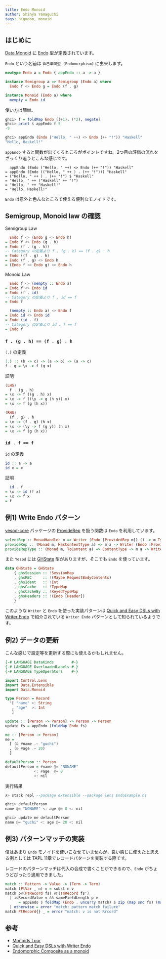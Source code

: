 ```yaml
---
title: Endo Monoid
author: Shinya Yamaguchi
tags: bigmoon, monoid
---
```


## はじめに

[Data.Monoid](https://hackage.haskell.org/package/base-4.12.0.0/docs/Data-Monoid.html) に [Endo](https://hackage.haskell.org/package/base-4.12.0.0/docs/Data-Monoid.html#t:Endo) 型が定義されています。

`Endo` という名前は `自己準同型 (Endomorphism)` に由来します。

```haskell
newtype Endo a = Endo { appEndo :: a -> a }

instance Semigroup a => Semigroup (Endo a) where
  Endo f <> Endo g = Endo (f . g)

instance Monoid (Endo a) where
  mempty = Endo id
```

使い方は簡単。

```haskell
ghci> f = foldMap Endo [(+1), (*2), negate]
ghci> print $ appEndo f 5
-9

ghci> appEndo (Endo ("Hello, " ++) <> Endo (++ "!")) "Haskell"
"Hello, Haskell!"
```

`appEndo` すると関数が出てくるところがポイントですね。2つ目の評価の流れをざっくり追うとこんな感じです。

```haskll
  appEndo (Endo ("Hello, " ++) <> Endo (++ "!")) "Haskell"
= appEndo (Endo (("Hello, " ++ ) . (++ "!"))) "Haskell"
= ("Hello, " ++ ) . (++ "!") $ "Haskell"
= "Hello, " ++ ("Haskell" ++ "!")
= "Hello, " ++ "Haskell!"
= "Hello, Haskell!"
```

`Endo` は意外と色んなところで使える便利なモノイドです。

<!--more-->

## Semigroup, Monoid law の確認

Semigroup Law

```haskell
  Endo f <> (Endo g <> Endo h)
= Endo f <> Endo (g . h)
= Endo (f . (g . h))
-- Category の定義より f . (g . h) == (f . g) . h
= Endo ((f . g) . h)
= Endo (f . g) <> Endo h
= (Endo f <> Endo g) <> Endo h
```

Monoid Law

```haskell
  Endo f <> (mempty :: Endo a)
= Endo f <> Endo id
= Endo (f . id)
-- Category の定義より f . id == f
= Endo f

  (mempty :: Endo a) <> Endo f
= Endo id <> Endo id
= Endo (id . f)
-- Category の定義より id . f == f
= Endo f
```

### `f . (g . h) == (f . g) . h`

`(.)` の定義

```haskell
(.) :: (b -> c) -> (a -> b) -> (a -> c)
f . g = \x -> f (g x)
```

証明

```haskell
(LHS)
  f . (g . h)
= \x -> f ((g . h) x)
= \x -> f ((\y -> g (h y)) x)
= \x -> f (g (h x))

(RHS)
  (f . g) . h
= \x -> (f . g) (h x)
= \x -> (\y -> f (g y)) (h x)
= \x -> f (g (h x))
```

### `id . f == f`

`id` の定義

```haskell
id :: a -> a
id x = x
```

証明

```haskell
  id . f
= \x -> id (f x)
= \x -> f x
= f
```

## 例1) Write Endo パターン

[yesod-core](https://hackage.haskell.org/package/yesod-core) パッケージの [ProvideRep](https://hackage.haskell.org/package/yesod-core-1.6.11/docs/Yesod-Core-Handler.html#t:ProvidedRep) を扱う関数は `Endo` を利用しています。

```haskell
selectRep :: MonadHandler m => Writer (Endo [ProvidedRep m]) () -> m TypedContent
provideRep :: (Monad m, HasContentType a) => m a -> Writer (Endo [ProvidedRep m]) ()
provideRepType :: (Monad m, ToContent a) => ContentType -> m a -> Writer (Endo [ProvidedRep m]) ()
```

また `Yesod` には [GHState](https://hackage.haskell.org/package/yesod-core-1.6.11/docs/Yesod-Core-Types.html#t:GHState) 型がありますが、そこでも `Endo` を使っています。

```haskell
data GHState = GHState
    { ghsSession :: !SessionMap
    , ghsRBC     :: !(Maybe RequestBodyContents)
    , ghsIdent   :: !Int
    , ghsCache   :: !TypeMap
    , ghsCacheBy :: !KeyedTypeMap
    , ghsHeaders :: !(Endo [Header])
    }
```

このような `Writer` と `Endo` を使った実装パターンは [Quick and Easy DSLs with Writer Endo](https://ocharles.org.uk/blog/posts/2013-02-12-quick-dsls-with-endo-writers.html) で紹介されている `Writer Endo` パターンとして知られているようです。

## 例2) データの更新

こんな感じで設定等を更新する際にも使えるかもしれません。

```haskell
{-# LANGUAGE DataKinds        #-}
{-# LANGUAGE OverloadedLabels #-}
{-# LANGUAGE TypeOperators    #-}

import Control.Lens
import Data.Extensible
import Data.Monoid

type Person = Record
  '[ "name" >: String
   , "age"  >: Int
   ]

update :: [Person -> Person] -> Person -> Person
update fs = appEndo (foldMap Endo fs)

me :: [Person -> Person]
me =
  [ (& #name .~ "guchi")
  , (& #age .~ 20)
  ]

defaultPerson :: Person
defaultPerson = #name @= "NONAME"
             <: #age  @= 0
             <: nil
```

実行結果

```haskell
λ> stack repl --package extensible --package lens EndoExample.hs

ghci> defaultPerson
name @= "NONAME" <: age @= 0 <: nil

ghci> update me defaultPerson
name @= "guchi" <: age @= 20 <: nil
```

## 例3) パターンマッチの実装

僕はあまり `Endo` モノイドを使いこなせていませんが、良い感じに使えたと思える例としては TAPL 11章でレコードパターンを実装する際です。

レコードのパターンマッチは代入の合成で書くことができるので、`Endo` がちょうどぴったり適用できました。

```haskell
match :: Pattern -> Value -> (Term -> Term)
match (PtVar _ n) v = subst n v
match p@(PtRecord fs) v@(TmRecord fs')
  | isRecordValue v && sameFieldLength p v
      = appEndo $ foldMap (Endo . uncurry match) $ zip (map snd fs) (map snd fs')
  | otherwise = error "match: pattern match failure"
match PtRecord{} _ = error "match: v is not Rrcord"
```

## 参考

- [Monoids Tour](https://www.schoolofhaskell.com/user/mgsloan/monoids-tour)
- [Quick and Easy DSLs with Writer Endo](https://ocharles.org.uk/blog/posts/2013-02-12-quick-dsls-with-endo-writers.html)
- [Endomorphic Composite as a monoid](http://blog.ploeh.dk/2018/04/16/endomorphic-composite-as-a-monoid/)
